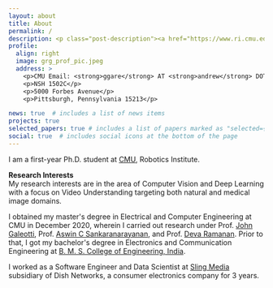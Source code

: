 ```yaml
---
layout: about
title: About
permalink: /
description: <p class="post-description"><a href="https://www.ri.cmu.edu/" target="_blank" >The Robotics Institute</a> • <a href="https://www.cmu.edu/" target="_blank">Carnegie Mellon University</a></p>
profile:
  align: right
  image: grg_prof_pic.jpeg
  address: >
    <p>CMU Email: <strong>ggare</strong> AT <strong>andrew</strong> DOT <strong>cmu</strong> DOT <strong>edu</strong></p>
    <p>NSH 1502C</p>
    <p>5000 Forbes Avenue</p>
    <p>Pittsburgh, Pennsylvania 15213</p>

news: true  # includes a list of news items
projects: true
selected_papers: true # includes a list of papers marked as "selected={true}"
social: true  # includes social icons at the bottom of the page
---
```


I am a first-year Ph.D. student at [CMU](https://www.cmu.edu/), Robotics Institute.

**Research Interests**\
My research interests are in the area of Computer Vision and Deep Learning with a focus on Video Understanding targeting both natural and medical image domains.

I obtained my master's degree in Electrical and Computer Engineering at CMU in December 2020, wherein I carried out research under Prof. [John Galeotti](https://www.ri.cmu.edu/ri-faculty/john-galeotti/), Prof. [Aswin C Sankaranarayanan](https://www.ece.cmu.edu/directory/bios/sankaranarayanan-aswin.html), and Prof. [Deva Ramanan](https://www.ri.cmu.edu/ri-faculty/deva-kannan-ramanan/). Prior to that, I got my bachelor's degree in Electronics and Communication Engineering at [B. M. S. College of Engineering, India](https://www.bmsce.ac.in/).

I worked as a Software Engineer and Data Scientist at [Sling Media](https://www.linkedin.com/company/sling-media/) subsidiary of Dish Networks, a consumer electronics company for 3 years.

<!-- Currently, along with my PhD program at CMU, I worked at [Cylab](https://www.cylab.cmu.edu/) as a research assistant. -->

<!-- Link to your social media connections, too. This theme is set up to use [Font Awesome icons](http://fortawesome.github.io/Font-Awesome/){:target="\_blank"} and [Academicons](https://jpswalsh.github.io/academicons/){:target="\_blank"}, like the ones below. Add your Facebook, Twitter, LinkedIn, Google Scholar, or just disable all of them. -->
